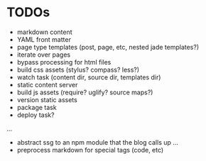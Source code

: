 # TODOs
- markdown content
- YAML front matter
- page type templates (post, page, etc, nested jade templates?)
- iterate over pages
- bypass processing for html files
- build css assets (stylus? compass? less?)
- watch task (content dir, source dir, templates dir)
- static content server
- build js assets (require? uglify? source maps?)
- version static assets
- package task
- deploy task?

...
- abstract ssg to an npm module that the blog calls up
...
- preprocess markdown for special tags (code, etc)
